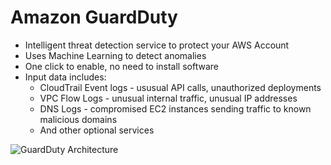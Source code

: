 # Amazon GuardDuty

- Intelligent threat detection service to protect your AWS Account
- Uses Machine Learning to detect anomalies
- One click to enable, no need to install software
- Input data includes:
    - CloudTrail Event logs - ususual API calls, unauthorized deployments
    - VPC Flow Logs - unusual internal traffic, unusual IP addresses
    - DNS Logs - compromised EC2 instances sending traffic to known malicious domains
    - And other optional services


![GuardDuty Architecture](images/guardduty-architecture.png)
